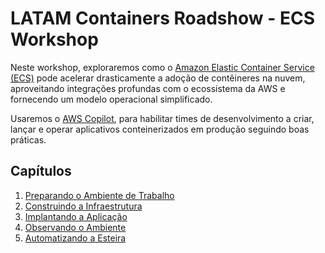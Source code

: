 # LATAM Containers Roadshow - ECS Workshop

Neste workshop, exploraremos como o [Amazon Elastic Container Service (ECS)](https://aws.amazon.com/ecs/) pode acelerar drasticamente a adoção de contêineres na nuvem, aproveitando integrações profundas com o ecossistema da AWS e fornecendo um modelo operacional simplificado.

Usaremos o [AWS Copilot](https://github.com/aws/copilot-cli), para habilitar times de desenvolvimento a criar, lançar e operar aplicativos conteinerizados em produção seguindo boas práticas.

## Capítulos

1. [Preparando o Ambiente de Trabalho](./1-Prepare.md)
2. [Construindo a Infraestrutura](./2-Build.md)
3. [Implantando a Aplicação](./3-Deploy.md)
4. [Observando o Ambiente](./4-Explore.md)
5. [Automatizando a Esteira](./5-Automate.md)